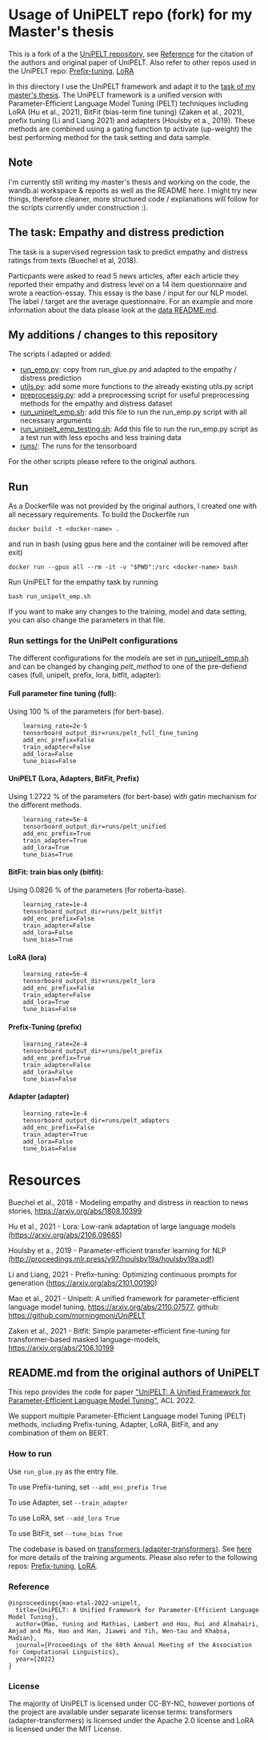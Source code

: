 # Usage of UniPELT repo (fork) for my Master's thesis

This is a fork of a the [UniPELT repository](https://github.com/morningmoni/UniPELT), see [Reference](#Reference) for the citation of the authors and original paper of UniPELT. Also refer to other repos used in the UniPELT repo: [Prefix-tuning](https://github.com/XiangLi1999/PrefixTuning), [LoRA](https://github.com/microsoft/LoRA)

In this directory I use the UniPELT framework and adapt it to the [task of my master's thesis](#The-task-Empathy-and-distress-prediction). The UniPELT framework is a unified version with Parameter-Efficient Language Model Tuning (PELT) techniques including LoRA (Hu et al., 2021), BitFit (bias-term fine tuning) (Zaken et al., 2021), prefix tuning (Li and Liang 2021) and adapters (Houlsby et a., 2019). These methods are combined using a gating function tp activate (up-weight) the best performing method for the task setting and data sample.

## Note
I'm currently still writing my master's thesis and working on the code, the wandb.ai workspace & reports as well as the README here. I might try new things, therefore cleaner, more structured code / explanations will follow for the scripts currently under construction :).


## The task: Empathy and distress prediction
The task is a supervised regression task to predict empathy and distress ratings from texts (Buechel et al, 2018). 

Particpants were asked to read 5 news articles, after each article they reported their empathy and distress level on a 14 item questionnaire and wrote a reaction-essay. This essay is the base / input for our NLP model. The label / target are the average questionnaire. For an example and more information about the data please look at the [data README.md](#data/buechel_empathy/README.md).

## My additions / changes to this repository

The scripts I adapted or added:
* [run_emp.py](run_emp.py): copy from run_glue.py and adapted to the empathy / distress prediction
* [utils.py](utils.py): add some more functions to the already existing utils.py script
* [preprocessig.py](preprocessig.py): add a preprocessing script for useful preprocessing methods for the empathy and distress dataset
* [run_unipelt_emp.sh](run_unipelt_emp.sh): add this file to run the run_emp.py script with all necessary arguments
* [run_unipelt_emp_testing.sh](run_unipelt_emp_testing.sh): Add this file to run the run_emp.py script as a test run with less epochs and less training data
* [runs/](runs/): The runs for the tensorboard

For the other scripts please refere to the original authors.

## Run
As a Dockerfile was not provided by the original authors, I created one with all necessary requirements.
To build the Dockerfile run
```
docker build -t <docker-name> .
```

and run in bash (using gpus here and the container will be removed after exit)
```
docker run --gpus all --rm -it -v "$PWD":/src <docker-name> bash
```

Run UniPELT for the empathy task by running

```
bash run_unipelt_emp.sh
```

If you want to make any changes to the training, model and data setting, you can also change the parameters in that file. 

### Run settings for the UniPelt configurations
The different configurations for the models are set in [run_unipelt_emp.sh](run_unipelt_emp.sh) and can be changed by changing *pelt_method* to one of the pre-defiend cases (full, unipelt, prefix, lora, bitfit, adapter):
#### Full parameter fine tuning (full):
Using 100 % of the parameters (for bert-base).
```
    learning_rate=2e-5
    tensorboard_output_dir=runs/pelt_full_fine_tuning
    add_enc_prefix=False
    train_adapter=False
    add_lora=False
    tune_bias=False
```

#### UniPELT (Lora, Adapters, BitFit, Prefix)
Using 1.2722 % of the parameters (for bert-base) with gatin mechanism for the different methods.
```
    learning_rate=5e-4
    tensorboard_output_dir=runs/pelt_unified
    add_enc_prefix=True
    train_adapter=True
    add_lora=True
    tune_bias=True
```

#### BitFit: train bias only (bitfit):
Using 0.0826 % of the parameters (for roberta-base).
```
    learning_rate=1e-4
    tensorboard_output_dir=runs/pelt_bitfit
    add_enc_prefix=False
    train_adapter=False
    add_lora=False
    tune_bias=True
```

#### LoRA (lora)
```
    learning_rate=5e-4
    tensorboard_output_dir=runs/pelt_lora
    add_enc_prefix=False
    train_adapter=False
    add_lora=True
    tune_bias=False
```

#### Prefix-Tuning (prefix)
```
    learning_rate=2e-4
    tensorboard_output_dir=runs/pelt_prefix
    add_enc_prefix=True
    train_adapter=False
    add_lora=False
    tune_bias=False
```

#### Adapter (adapter)
```
    learning_rate=1e-4
    tensorboard_output_dir=runs/pelt_adapters
    add_enc_prefix=False
    train_adapter=True
    add_lora=False
    tune_bias=False
```


# Resources
Buechel et al., 2018 - Modeling empathy and distress in reaction to news stories, https://arxiv.org/abs/1808.10399

Hu et al., 2021 - Lora: Low-rank adaptation of large language models (https://arxiv.org/abs/2106.09685)

Houlsby et a., 2019 - Parameter-efficient transfer learning for NLP (http://proceedings.mlr.press/v97/houlsby19a/houlsby19a.pdf)

Li and Liang, 2021 - Prefix-tuning: Optimizing continuous prompts for generation (https://arxiv.org/abs/2101.00190)

Mao et al., 2021 - Unipelt: A unified framework for parameter-efficient language model tuning, https://arxiv.org/abs/2110.07577, github: https://github.com/morningmoni/UniPELT

Zaken et al., 2021 - Bitfit: Simple parameter-efficient fine-tuning for transformer-based masked language-models, https://arxiv.org/abs/2106.10199





## README.md from the original authors of UniPELT
This repo provides the code for paper ["UniPELT: A Unified Framework for Parameter-Efficient Language Model Tuning"](https://arxiv.org/abs/2110.07577), ACL 2022.

We support multiple Parameter-Efficient Language model Tuning (PELT) methods, including Prefix-tuning, Adapter, LoRA, BitFit, and any combination of them on BERT.



### How to run
Use `run_glue.py` as the entry file.

To use Prefix-tuning, set `--add_enc_prefix True`

To use Adapter, set `--train_adapter`

To use LoRA, set `--add_lora True`

To use BitFit, set `--tune_bias True`

The codebase is based on [transformers (adapter-transformers)](https://github.com/Adapter-Hub/adapter-transformers/). See [here](https://github.com/huggingface/transformers/blob/main/src/transformers/training_args.py#L86) for more details of the training arguments.
Please also refer to the following repos: [Prefix-tuning](https://github.com/XiangLi1999/PrefixTuning), [LoRA](https://github.com/microsoft/LoRA).

### Reference
```
@inproceedings{mao-etal-2022-unipelt,
  title={UniPELT: A Unified Framework for Parameter-Efficient Language Model Tuning},
  author={Mao, Yuning and Mathias, Lambert and Hou, Rui and Almahairi, Amjad and Ma, Hao and Han, Jiawei and Yih, Wen-tau and Khabsa, Madian},
  journal={Proceedings of the 60th Annual Meeting of the Association for Computational Linguistics},
  year={2022}
}
```

### License
The majority of UniPELT is licensed under CC-BY-NC, however portions of the project are available under separate license terms: transformers (adapter-transformers) is licensed under the Apache 2.0 license and LoRA is licensed under the MIT License.
